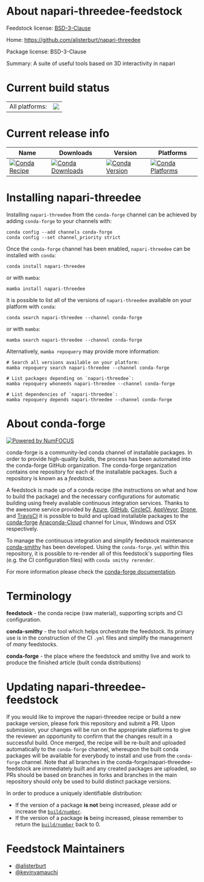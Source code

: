 About napari-threedee-feedstock
===============================

Feedstock license: [BSD-3-Clause](https://github.com/conda-forge/napari-threedee-feedstock/blob/main/LICENSE.txt)

Home: https://github.com/alisterburt/napari-threedee

Package license: BSD-3-Clause

Summary: A suite of useful tools based on 3D interactivity in napari

Current build status
====================


<table><tr><td>All platforms:</td>
    <td>
      <a href="https://dev.azure.com/conda-forge/feedstock-builds/_build/latest?definitionId=17746&branchName=main">
        <img src="https://dev.azure.com/conda-forge/feedstock-builds/_apis/build/status/napari-threedee-feedstock?branchName=main">
      </a>
    </td>
  </tr>
</table>

Current release info
====================

| Name | Downloads | Version | Platforms |
| --- | --- | --- | --- |
| [![Conda Recipe](https://img.shields.io/badge/recipe-napari--threedee-green.svg)](https://anaconda.org/conda-forge/napari-threedee) | [![Conda Downloads](https://img.shields.io/conda/dn/conda-forge/napari-threedee.svg)](https://anaconda.org/conda-forge/napari-threedee) | [![Conda Version](https://img.shields.io/conda/vn/conda-forge/napari-threedee.svg)](https://anaconda.org/conda-forge/napari-threedee) | [![Conda Platforms](https://img.shields.io/conda/pn/conda-forge/napari-threedee.svg)](https://anaconda.org/conda-forge/napari-threedee) |

Installing napari-threedee
==========================

Installing `napari-threedee` from the `conda-forge` channel can be achieved by adding `conda-forge` to your channels with:

```
conda config --add channels conda-forge
conda config --set channel_priority strict
```

Once the `conda-forge` channel has been enabled, `napari-threedee` can be installed with `conda`:

```
conda install napari-threedee
```

or with `mamba`:

```
mamba install napari-threedee
```

It is possible to list all of the versions of `napari-threedee` available on your platform with `conda`:

```
conda search napari-threedee --channel conda-forge
```

or with `mamba`:

```
mamba search napari-threedee --channel conda-forge
```

Alternatively, `mamba repoquery` may provide more information:

```
# Search all versions available on your platform:
mamba repoquery search napari-threedee --channel conda-forge

# List packages depending on `napari-threedee`:
mamba repoquery whoneeds napari-threedee --channel conda-forge

# List dependencies of `napari-threedee`:
mamba repoquery depends napari-threedee --channel conda-forge
```


About conda-forge
=================

[![Powered by
NumFOCUS](https://img.shields.io/badge/powered%20by-NumFOCUS-orange.svg?style=flat&colorA=E1523D&colorB=007D8A)](https://numfocus.org)

conda-forge is a community-led conda channel of installable packages.
In order to provide high-quality builds, the process has been automated into the
conda-forge GitHub organization. The conda-forge organization contains one repository
for each of the installable packages. Such a repository is known as a *feedstock*.

A feedstock is made up of a conda recipe (the instructions on what and how to build
the package) and the necessary configurations for automatic building using freely
available continuous integration services. Thanks to the awesome service provided by
[Azure](https://azure.microsoft.com/en-us/services/devops/), [GitHub](https://github.com/),
[CircleCI](https://circleci.com/), [AppVeyor](https://www.appveyor.com/),
[Drone](https://cloud.drone.io/welcome), and [TravisCI](https://travis-ci.com/)
it is possible to build and upload installable packages to the
[conda-forge](https://anaconda.org/conda-forge) [Anaconda-Cloud](https://anaconda.org/)
channel for Linux, Windows and OSX respectively.

To manage the continuous integration and simplify feedstock maintenance
[conda-smithy](https://github.com/conda-forge/conda-smithy) has been developed.
Using the ``conda-forge.yml`` within this repository, it is possible to re-render all of
this feedstock's supporting files (e.g. the CI configuration files) with ``conda smithy rerender``.

For more information please check the [conda-forge documentation](https://conda-forge.org/docs/).

Terminology
===========

**feedstock** - the conda recipe (raw material), supporting scripts and CI configuration.

**conda-smithy** - the tool which helps orchestrate the feedstock.
                   Its primary use is in the construction of the CI ``.yml`` files
                   and simplify the management of *many* feedstocks.

**conda-forge** - the place where the feedstock and smithy live and work to
                  produce the finished article (built conda distributions)


Updating napari-threedee-feedstock
==================================

If you would like to improve the napari-threedee recipe or build a new
package version, please fork this repository and submit a PR. Upon submission,
your changes will be run on the appropriate platforms to give the reviewer an
opportunity to confirm that the changes result in a successful build. Once
merged, the recipe will be re-built and uploaded automatically to the
`conda-forge` channel, whereupon the built conda packages will be available for
everybody to install and use from the `conda-forge` channel.
Note that all branches in the conda-forge/napari-threedee-feedstock are
immediately built and any created packages are uploaded, so PRs should be based
on branches in forks and branches in the main repository should only be used to
build distinct package versions.

In order to produce a uniquely identifiable distribution:
 * If the version of a package **is not** being increased, please add or increase
   the [``build/number``](https://docs.conda.io/projects/conda-build/en/latest/resources/define-metadata.html#build-number-and-string).
 * If the version of a package **is** being increased, please remember to return
   the [``build/number``](https://docs.conda.io/projects/conda-build/en/latest/resources/define-metadata.html#build-number-and-string)
   back to 0.

Feedstock Maintainers
=====================

* [@alisterburt](https://github.com/alisterburt/)
* [@kevinyamauchi](https://github.com/kevinyamauchi/)

